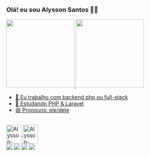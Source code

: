 ### Olá! eu sou Alysson Santos 👋🏿
<div>
<a href="https://github.com/AlyssonSantos1">
<img height="180cm" src="https://github-readme-stats.vercel.app/api?username=AlyssonSantos1&show_icons=true&theme=synthwave")>
<img height="180cm" src="https://github-readme-stats.vercel.app/api/top-langs/?username=AlyssonSantos1&layout=compact&langs_count=16&theme=dracula")  
</div>
  
- 🔭 Eu trabalho com backend php ou full-stack
- 🌱 Estudando PHP & Laravel
- 😄 Pronouns: ele/dele 
  
 <div style="display: inline_block"><br>  
  <img align="center" alt="Alysson-php" height="50" width="40" 
  src="https://cdn.jsdelivr.net/gh/devicons/devicon/icons/php/php-original.svg"/>  
  <img align="center" alt="Alysson-php" height="50" width="40" 
   src="https://cdn.jsdelivr.net/gh/devicons/devicon/icons/laravel/laravel-plain-wordmark.svg"/>      
</div>


<div>   
  </a>
 	 <a href="https://discord.com/channels/@me" target="_blank"><img src="https://img.shields.io/badge/Discord-7289DA?style=for-the-badge&logo=discord&logoColor=white" target="_blank"></a> 
  <a href = "mailto:salysson280@gmail.com"><img src="https://img.shields.io/badge/-Gmail-%23333?style=for-the-badge&logo=gmail&logoColor=white" target="_blank"></a>
  <a href="https://www.linkedin.com/in/Alyssondev" target="_blank"><img src="https://img.shields.io/badge/-LinkedIn-%230077B5?style=for-the-badge&logo=linkedin&logoColor=white" target="_blank"></a> 
   <a href="https://github.com/AlyssonSantos1" target="_blank"><img src="https://img.shields.io/badge/GitHub-100000?style=for-the-badge&logo=github&logoColor=white" target="_blank"></a>    
</div>


          

